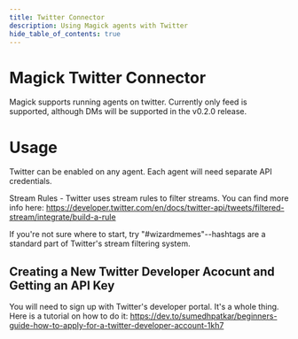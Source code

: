 ```yaml
---
title: Twitter Connector
description: Using Magick agents with Twitter
hide_table_of_contents: true
---
```


# Magick Twitter Connector

Magick supports running agents on twitter. Currently only feed is supported, although DMs will be supported in the v0.2.0 release.

# Usage

Twitter can be enabled on any agent. Each agent will need separate API credentials.

Stream Rules - Twitter uses stream rules to filter streams. You can find more info here: https://developer.twitter.com/en/docs/twitter-api/tweets/filtered-stream/integrate/build-a-rule

If you're not sure where to start, try "#wizardmemes"--hashtags are a standard part of Twitter's stream filtering system.

## Creating a New Twitter Developer Acocunt and Getting an API Key

You will need to sign up with Twitter's developer portal. It's a whole thing. Here is a tutorial on how to do it: https://dev.to/sumedhpatkar/beginners-guide-how-to-apply-for-a-twitter-developer-account-1kh7
